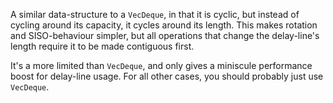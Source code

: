 A similar data-structure to a `VecDeque`, in that it is cyclic, but instead of cycling around its capacity, it cycles around its length. This makes rotation and SISO-behaviour simpler, but all operations that change the delay-line's length require it to be made contiguous first.

It's a more limited than `VecDeque`, and only gives a miniscule performance boost for delay-line usage. For all other cases, you should probably just use `VecDeque`.
